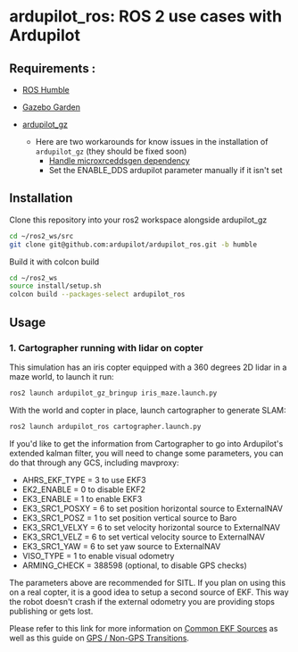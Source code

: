 # ardupilot_ros: ROS 2 use cases with Ardupilot

## Requirements :
* [ROS Humble](https://docs.ros.org/en/humble/Installation.html)

* [Gazebo Garden](https://gazebosim.org/docs/garden/install)

* [ardupilot_gz](https://github.com/ArduPilot/ardupilot_gz)
    * Here are two workarounds for know issues in the installation of `ardupilot_gz` (they should be fixed soon)
        * [Handle microxrceddsgen dependency](https://github.com/ArduPilot/ardupilot_gz/issues/19)
        * Set the ENABLE_DDS ardupilot parameter manually if it isn't set

## Installation

Clone this repository into your ros2 workspace alongside ardupilot_gz
```bash
cd ~/ros2_ws/src
git clone git@github.com:ardupilot/ardupilot_ros.git -b humble
```
Build it with colcon build
```bash
cd ~/ros2_ws
source install/setup.sh
colcon build --packages-select ardupilot_ros
```

## Usage

### 1. Cartographer running with lidar on copter

This simulation has an iris copter equipped with a 360 degrees 2D lidar in a maze world, to launch it run:

```bash
ros2 launch ardupilot_gz_bringup iris_maze.launch.py
```
With the world and copter in place, launch cartographer to generate SLAM:

```bash
ros2 launch ardupilot_ros cartographer.launch.py
```

If you'd like to get the information from Cartographer to go into Ardupilot's extended kalman filter, you will need to change some parameters, you can do that through any GCS, including mavproxy:

-  AHRS_EKF_TYPE = 3 to use EKF3
-  EK2_ENABLE = 0 to disable EKF2
-  EK3_ENABLE = 1 to enable EKF3
-  EK3_SRC1_POSXY = 6 to set position horizontal source to ExternalNAV
-  EK3_SRC1_POSZ = 1 to set position vertical source to Baro
-  EK3_SRC1_VELXY = 6 to set velocity horizontal source to ExternalNAV
-  EK3_SRC1_VELZ = 6 to set vertical velocity source to ExternalNAV
-  EK3_SRC1_YAW = 6 to set yaw source to ExternalNAV
-  VISO_TYPE = 1 to enable visual odometry
-  ARMING_CHECK = 388598 (optional, to disable GPS checks)

The parameters above are recommended for SITL. If you plan on using this on a real copter, it is a good idea to setup a second source of EKF. This way the robot doesn't crash if the external odometry you are providing stops publishing or gets lost.

Please refer to this link for more information on [Common EKF Sources](https://ardupilot.org/copter/docs/common-ekf-sources.html>) as well as this guide on [GPS / Non-GPS Transitions](https://ardupilot.org/copter/docs/common-non-gps-to-gps.html).
